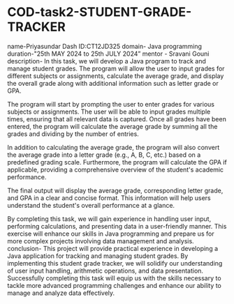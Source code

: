 # COD-task2-STUDENT-GRADE-TRACKER
name-Priyasundar Dash
ID:CT12JD325
domain- Java programming
duration-"25th MAY 2024 to 25th JULY 2024”
mentor - Sravani Gouni
description-
In this task, we will develop a Java program to track and manage student grades. The program will allow the user to input grades for different subjects or assignments, calculate the average grade, and display the overall grade along with additional information such as letter grade or GPA.

The program will start by prompting the user to enter grades for various subjects or assignments. The user will be able to input grades multiple times, ensuring that all relevant data is captured. Once all grades have been entered, the program will calculate the average grade by summing all the grades and dividing by the number of entries.

In addition to calculating the average grade, the program will also convert the average grade into a letter grade (e.g., A, B, C, etc.) based on a predefined grading scale. Furthermore, the program will calculate the GPA if applicable, providing a comprehensive overview of the student's academic performance.

The final output will display the average grade, corresponding letter grade, and GPA in a clear and concise format. This information will help users understand the student's overall performance at a glance.

By completing this task, we will gain experience in handling user input, performing calculations, and presenting data in a user-friendly manner. This exercise will enhance our skills in Java programming and prepare us for more complex projects involving data management and analysis.
conclusion-
This project will provide practical experience in developing a Java application for tracking and managing student grades. By implementing this student grade tracker, we will solidify our understanding of user input handling, arithmetic operations, and data presentation. Successfully completing this task will equip us with the skills necessary to tackle more advanced programming challenges and enhance our ability to manage and analyze data effectively.
